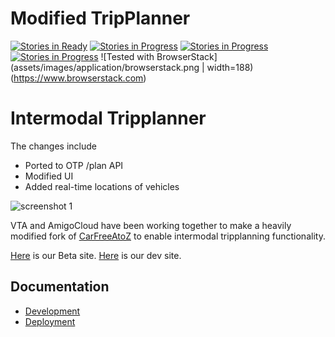 # Modified TripPlanner

[![Stories in Ready](https://badge.waffle.io/vta/modeify.png?label=waffle%3Aready&title=Ready)](https://waffle.io/vta/modeify)
[![Stories in Progress](https://badge.waffle.io/vta/modeify.png?label=waffle%3Ain%20progress&title=In%20Progress)](https://waffle.io/vta/modeify)
[![Stories in Progress](https://badge.waffle.io/vta/modeify.png?label=waffle%3Atesting&title=Testing)](https://waffle.io/vta/modeify)
[![Stories in Progress](https://badge.waffle.io/vta/modeify.png?label=waffle%3Adone&title=Done)](https://waffle.io/vta/modeify)
![Tested with BrowserStack](assets/images/application/browserstack.png | width=188)(https://www.browserstack.com)
<!--[![Build status][travis-image]][travis-url]-->
<!--[![Test coverage][coveralls-image]][coveralls-url]-->
<!--[![Code Climate][code-climate-image]][code-climate-url]-->
<!--[![Dependency Status][david-image]][david-url]-->

<!--[travis-image]: https://img.shields.io/travis/conveyal/modeify.svg?style=flat-square-->
<!--[travis-url]: https://travis-ci.org/conveyal/modeify-->
<!--[coveralls-image]: https://img.shields.io/coveralls/conveyal/modeify.svg?style=flat-square-->
<!--[coveralls-url]: https://coveralls.io/r/conveyal/modeify?branch=master-->
<!--[code-climate-image]: http://img.shields.io/codeclimate/github/conveyal/modeify.svg?style=flat-square-->
<!--[code-climate-url]: https://codeclimate.com/github/conveyal/modeify-->
<!--[david-image]: http://img.shields.io/david/conveyal/modeify.svg?style=flat-square-->
<!--[david-url]: https://david-dm.org/conveyal/modeify-->

# Intermodal Tripplanner 

The changes include
- Ported to OTP /plan API 
- Modified UI
- Added real-time locations of vehicles

![screenshot 1](http://i.imgur.com/spSp3nX.png "VTA Multimodal Tripplanner")


VTA and AmigoCloud have been working together to make a heavily modified fork of [CarFreeAtoZ](http://www.carfreeatoz.com/) to enable intermodal tripplanning functionality.

[Here](http://tripplanner.vta.org) is our Beta site.  [Here](http://devplanner.vta.org) is our dev site.

## Documentation

* [Development](/docs/Development.md)
* [Deployment](/docs/Deployment.md)
